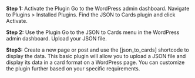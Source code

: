 **Step 1:** Activate the Plugin
Go to the WordPress admin dashboard.
Navigate to Plugins > Installed Plugins.
Find the JSON to Cards plugin and click Activate.

**Step 2:** Use the Plugin
Go to the JSON to Cards menu in the WordPress admin dashboard.
Upload your JSON file.

**Step3:** Create a new page or post and use the [json_to_cards] shortcode to display the data.
This basic plugin will allow you to upload a JSON file and display its data in a card format on a WordPress page. You can customize the plugin further based on your specific requirements.
